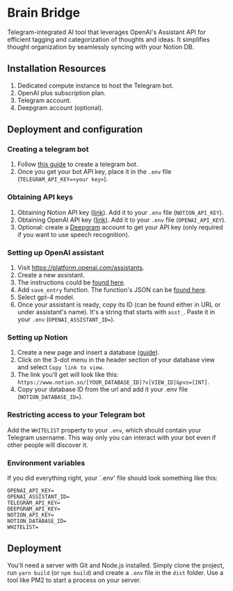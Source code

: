 # Brain Bridge

Telegram-integrated AI tool that leverages OpenAI's Assistant API for efficient tagging and categorization of thoughts and ideas. It simplifies thought organization by seamlessly syncing with your Notion DB.

## Installation Resources

1. Dedicated compute instance to host the Telegram bot.
2. OpenAI plus subscription plan.
3. Telegram account.
4. Deepgram account (optional).

## Deployment and configuration

### Creating a telegram bot

1. Follow [this guide](https://core.telegram.org/bots/tutorial) to create a telegram bot.
2. Once you get your bot API key, place it in the `.env` file (`TELEGRAM_API_KEY=<your key>`).

### Obtaining API keys

1. Obtaining Notion API key ([link](https://www.google.com/search?q=notion+get+api+key&oq=notion+get+api+key&gs_lcrp=EgZjaHJvbWUqBggAEEUYOzIGCAAQRRg7MgwIARAjGCcYgAQYigUyDAgCECMYJxiABBiKBTIMCAMQABhDGIAEGIoFMgwIBBAAGEMYgAQYigUyDAgFEAAYQxiABBiKBTIMCAYQABhDGIAEGIoFMgwIBxAAGEMYgAQYigUyBwgIEAAYgAQyBwgJEAAYgATSAQgyOTIyajBqN6gCALACAA&sourceid=chrome&ie=UTF-8)). Add it to your `.env` file (`NOTION_API_KEY`).
2. Obtaining OpenAI API key ([link](https://help.openai.com/en/articles/4936850-where-do-i-find-my-api-key)). Add it to your `.env` file (`OPENAI_API_KEY`).
3. Optional: create a [Deepgram](https://deepgram.com/) account to get your API key (only required if you want to use speech recognition).

### Setting up OpenAI assistant

1. Visit https://platform.openai.com/assistants.
2. Create a new assistant.
3. The instructions could be [found here](https://github.com/Mosquid/gpt-telebot/blob/main/openai/prompt.txt).
4. Add `save_entry` function. The function's JSON can be [found here](https://github.com/Mosquid/gpt-telebot/blob/main/openai/save_entry.fn.json).
5. Select gpt-4 model.
6. Once your assistant is ready, copy its ID (can be found either in URL or under assistant's name). It's a string that starts with `asst_`. Paste it in your `.env` (`OPENAI_ASSISTANT_ID=`).

### Setting up Notion

1. Create a new page and insert a database ([guide](https://www.notion.so/help/intro-to-databases)).
2. Click on the 3-dot menu in the header section of your database view and select `Copy link to view`.
3. The link you'll get will look like this: `https://www.notion.so/[YOUR_DATABASE_ID]?v[VIEW_ID]&pvs=[INT]`.
4. Copy your database ID from the url and add it your .env file (`NOTION_DATABASE_ID=`).

### Restricting access to your Telegram bot

Add the `WHITELIST` property to your `.env`, which should contain your Telegram username. This way only you can interact with your bot even if other people will discover it.

### Environment variables

If you did everything right, your `.env' file should look something like this:

```env
OPENAI_API_KEY=
OPENAI_ASSISTANT_ID=
TELEGRAM_API_KEY=
DEEPGRAM_API_KEY=
NOTION_API_KEY=
NOTION_DATABASE_ID=
WHITELIST=
```

## Deployment

You'll need a server with Git and Node.js installed.
Simply clone the project, run `yarn build` (or `npm build`) and create a `.env` file in the `dist` folder. Use a tool like PM2 to start a process on your server.
